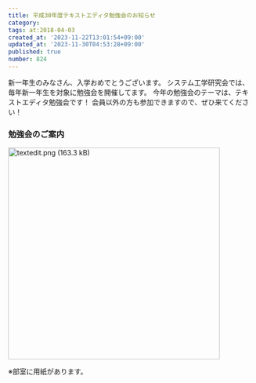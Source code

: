 ```yaml
---
title: 平成30年度テキストエディタ勉強会のお知らせ
category:
tags: at:2018-04-03
created_at: '2023-11-22T13:01:54+09:00'
updated_at: '2023-11-30T04:53:28+09:00'
published: true
number: 824
---
```


新一年生のみなさん、入学おめでとうございます。
システム工学研究会では、毎年新一年生を対象に勉強会を開催してます。
今年の勉強会のテーマは、テキストエディタ勉強会です！
会員以外の方も参加できますので、ぜひ来てください！

### 勉強会のご案内

<img width="432" alt="textedit.png (163.3 kB)" src="/img/markdown/824/27decae1-2718-434f-8a89-ad31c549fef3.webp">

※部室に用紙があります。

